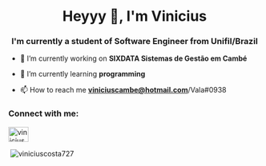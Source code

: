 <h1 align="center">Heyyy 👋, I'm Vinicius</h1>
<h3 align="center">I'm currently a student of Software Engineer from Unifil/Brazil</h3>

- 🔭 I’m currently working on **SIXDATA Sistemas de Gestão em Cambé**

- 🌱 I’m currently learning **programming**

- 📫 How to reach me **viniciuscambe@hotmail.com**/Vala#0938

<h3 align="left">Connect with me:</h3>
<p align="left">
<a href="https://instagram.com/@vinicius.a_" target="blank"><img align="center" src="https://raw.githubusercontent.com/rahuldkjain/github-profile-readme-generator/master/src/images/icons/Social/instagram.svg" alt="vinicius.a_" height="30" width="40" /></a>
</p>

<p>&nbsp;<img align="center" src="https://github-readme-stats.vercel.app/api?username=viniciuscosta727&show_icons=true&locale=en" alt="viniciuscosta727" /></p>
